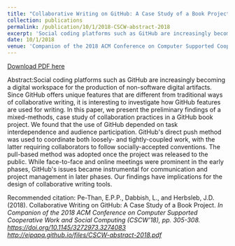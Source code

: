 ```yaml
---
title: "Collaborative Writing on GitHub: A Case Study of a Book Project"
collection: publications
permalink: /publication/10/1/2018-CSCW-abstract-2018
excerpt: 'Social coding platforms such as GitHub are increasingly becoming a digital workspace for the production of non-software digital artifacts. Since GitHub offers unique features that are different from traditional ways of collaborative writing, it is interesting to investigate how GitHub features are used for writing. In this paper, we present the preliminary findings of a mixed-methods, case study of collaboration practices in a GitHub book project. We found that the use of GitHub depended on task interdependence and audience participation. GitHub&apos;s direct push method was used to coordinate both loosely- and tightly-coupled work, with the latter requiring collaborators to follow socially-accepted conventions. The pull-based method was adopted once the project was released to the public. While face-to-face and online meetings were prominent in the early phases, GitHub&apos;s issues became instrumental for communication and project management in later phases. Our findings have implications for the design of collaborative writing tools.'
date: 10/1/2018
venue: 'Companion of the 2018 ACM Conference on Computer Supported Cooperative Work and Social Computing (CSCW&apos;18)'
---
```

[Download PDF here](http://eipapa.github.io/files/CSCW-abstract-2018.pdf)

Abstract:Social coding platforms such as GitHub are increasingly becoming a digital workspace for the production of non-software digital artifacts. Since GitHub offers unique features that are different from traditional ways of collaborative writing, it is interesting to investigate how GitHub features are used for writing. In this paper, we present the preliminary findings of a mixed-methods, case study of collaboration practices in a GitHub book project. We found that the use of GitHub depended on task interdependence and audience participation. GitHub&apos;s direct push method was used to coordinate both loosely- and tightly-coupled work, with the latter requiring collaborators to follow socially-accepted conventions. The pull-based method was adopted once the project was released to the public. While face-to-face and online meetings were prominent in the early phases, GitHub&apos;s issues became instrumental for communication and project management in later phases. Our findings have implications for the design of collaborative writing tools.

Recommended citation: Pe-Than, E.P.P., Dabbish, L., and Herbsleb, J.D. (2018). Collaborative Writing on GitHub: A Case Study of a Book Project. <i>In Companion of the 2018 ACM Conference on Computer Supported Cooperative Work and Social Computing (CSCW’18), <i>pp. 305-308. https://doi.org/10.1145/3272973.3274083 http://eipapa.github.io/files/CSCW-abstract-2018.pdf